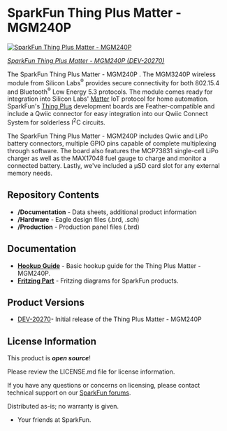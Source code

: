SparkFun Thing Plus Matter - MGM240P
========================================


[![SparkFun Thing Plus Matter - MGM240P](https://cdn.sparkfun.com//assets/parts/2/0/0/7/6/MGM240P_Thing_Plus-_08.jpg)](https://www.sparkfun.com/products/20270)

[*SparkFun Thing Plus Matter - MGM240P (DEV-20270)*](https://www.sparkfun.com/products/20270)

The SparkFun Thing Plus Matter - MGM240P . The MGM3240P wireless module from Silicon Labs<sup>&reg;</sup> provides secure connectivity for both 802.15.4 and Bluetooth<sup>&reg;</sup> Low Energy 5.3 protocols. The module comes ready for integration into Silicon Labs' [Matter](https://www.silabs.com/wireless/matter) IoT protocol for home automation. SparkFun's [Thing Plus](https://www.sparkfun.com/thing_plus) development boards are Feather-compatible and include a Qwiic connector for easy integration into our Qwiic Connect System for solderless I<sup>2</sup>C circuits.

The SparkFun Thing Plus Matter - MGM240P includes Qwiic and LiPo battery connectors, multiple GPIO pins capable of complete multiplexing through software. The board also features the MCP73831 single-cell LiPo charger as well as the MAX17048 fuel gauge to charge and monitor a connected battery. Lastly, we've included a &micro;SD card slot for any external memory needs.

Repository Contents
-------------------

* **/Documentation** - Data sheets, additional product information
* **/Hardware** - Eagle design files (.brd, .sch)
* **/Production** - Production panel files (.brd)

Documentation
--------------
* **[Hookup Guide](https://learn.sparkfun.com/tutorials/sparkfun-thing-plus-matter---mgm240p-hookup-guide)** - Basic hookup guide for the Thing Plus Matter - MGM240P.
* **[Fritzing Part](https://github.com/sparkfun/Fritzing_Parts/blob/main/products/20270_sfe_thing_plus_matter_mgm240p.fzpz)** -  Fritzing diagrams for SparkFun products.

Product Versions
----------------
* [DEV-20270](https://www.sparkfun.com/products/20270)- Initial release of the Thing Plus Matter - MGM240P 

License Information
-------------------

This product is _**open source**_! 

Please review the LICENSE.md file for license information. 

If you have any questions or concerns on licensing, please contact technical support on our [SparkFun forums](https://forum.sparkfun.com/viewforum.php?f=152).

Distributed as-is; no warranty is given.

- Your friends at SparkFun.
